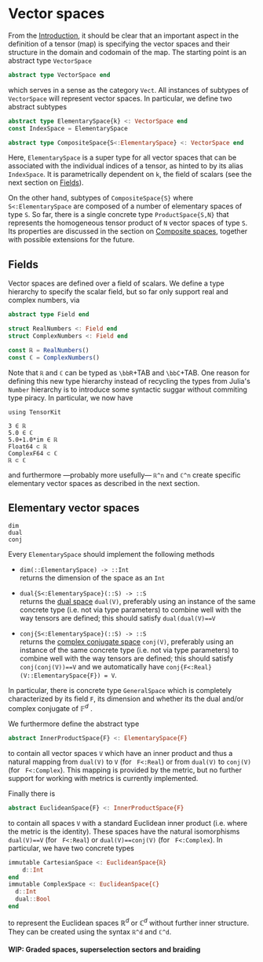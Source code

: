 # Vector spaces

From the [Introduction](@ref), it should be clear that an important aspect in the definition
of a tensor (map) is specifying the vector spaces and their structure in the domain and codomain
of the map. The starting point is an abstract type `VectorSpace`

```julia
abstract type VectorSpace end
```

which serves in a sense as the category ``Vect``. All instances of subtypes of `VectorSpace`
will represent vector spaces. In particular, we define two abstract subtypes

```julia
abstract type ElementarySpace{k} <: VectorSpace end
const IndexSpace = ElementarySpace

abstract type CompositeSpace{S<:ElementarySpace} <: VectorSpace end
```

Here, `ElementarySpace` is a super type for all vector spaces that can be associated with the
individual indices of a tensor, as hinted to by its alias `IndexSpace`. It is parametrically
dependent on `k`, the field of scalars (see the next section on [Fields](@ref)).

On the other hand, subtypes of `CompositeSpace{S}` where `S<:ElementarySpace` are composed of
a number of elementary spaces of type `S`. So far, there is a single concrete type `ProductSpace{S,N}`
that represents the homogeneous tensor product of `N` vector spaces of type `S`. Its properties
are discussed in the section on [Composite spaces](@ref), together with possible extensions
for the future.

## Fields

Vector spaces are defined over a field of scalars. We define a type hierarchy to specify the
scalar field, but so far only support real and complex numbers, via

```julia
abstract type Field end

struct RealNumbers <: Field end
struct ComplexNumbers <: Field end

const ℝ = RealNumbers()
const ℂ = ComplexNumbers()
```

Note that `ℝ` and `ℂ` can be typed as `\bbR`+TAB and `\bbC`+TAB. One reason for defining this
new type hierarchy instead of recycling the types from Julia's `Number` hierarchy is to introduce
some syntactic suggar without commiting type piracy. In particular, we now have
```@setup tensorkit
using TensorKit
```

```@repl tensorkit
3 ∈ ℝ
5.0 ∈ ℂ
5.0+1.0*im ∈ ℝ
Float64 ⊂ ℝ
ComplexF64 ⊂ ℂ
ℝ ⊂ ℂ
```
and furthermore ––probably more usefully–– `ℝ^n` and `ℂ^n` create specific elementary vector
spaces as described in the next section.

## Elementary vector spaces

```@docs
dim
dual
conj
```

Every `ElementarySpace` should implement the following methods

* `dim(::ElementarySpace) -> ::Int`  
  returns the dimension of the space as an `Int`

* `dual{S<:ElementarySpace}(::S) -> ::S`  
  returns the [dual space](http://en.wikipedia.org/wiki/Dual_space) `dual(V)`, preferably using an instance of the same concrete type (i.e. not via type parameters) to combine well with the way tensors are defined; this should satisfy `dual(dual(V)==V`

* `conj{S<:ElementarySpace}(::S) -> ::S`  
  returns the [complex conjugate space](http://en.wikipedia.org/wiki/Complex_conjugate_vector_space) `conj(V)`, preferably using an instance of the same concrete type (i.e. not via type parameters) to combine well with the way tensors are defined; this should satisfy `conj(conj(V))==V` and we automatically have `conj{F<:Real}(V::ElementarySpace{F}) = V`.

In particular, there is concrete type `GeneralSpace` which is completely characterized by its field `F`, its dimension and whether its the dual and/or complex conjugate of $\mathbb{F}^d$ .

We furthermore define the abstract type

```julia
abstract InnerProductSpace{F} <: ElementarySpace{F}
```

to contain all vector spaces `V` which have an inner product and thus a natural mapping from `dual(V)` to `V` (for ` F<:Real`) or from `dual(V)` to `conj(V)` (for ` F<:Complex`). This mapping is provided by the metric, but no further support for working with metrics is currently implemented.

Finally there is

```julia
abstract EuclideanSpace{F} <: InnerProductSpace{F}
```

to contain all spaces `V` with a standard Euclidean inner product (i.e. where the metric is the identity). These spaces have the natural isomorphisms `dual(V)==V` (for ` F<:Real`) or `dual(V)==conj(V)` (for ` F<:Complex`). In particular, we have two concrete types

```julia
immutable CartesianSpace <: EuclideanSpace{ℝ}
    d::Int
end
immutable ComplexSpace <: EuclideanSpace{ℂ}
  d::Int
  dual::Bool
end
```
to represent the Euclidean spaces $ℝ^d$ or $ℂ^d$ without further inner structure. They can be created using the syntax `ℝ^d` and `ℂ^d`.

#### WIP: Graded spaces, superselection sectors and braiding
